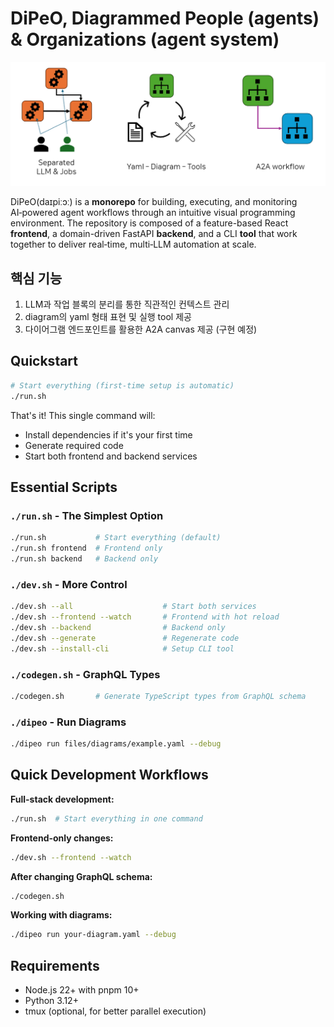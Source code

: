 # DiPeO, Diagrammed People (agents) & Organizations (agent system)
![image info](/image.png)

DiPeO(daɪpiːɔː) is a **monorepo** for building, executing, and monitoring AI‑powered agent workflows through an intuitive visual programming environment. The repository is composed of a feature-based React **frontend**, a domain-driven FastAPI **backend**, and a CLI **tool** that work together to deliver real‑time, multi‑LLM automation at scale.

## 핵심 기능

1. LLM과 작업 블록의 분리를 통한 직관적인 컨텍스트 관리
2. diagram의 yaml 형태 표현 및 실행 tool 제공
3. 다이어그램 엔드포인트를 활용한 A2A canvas 제공 (구현 예정)

## Quickstart


```bash
# Start everything (first-time setup is automatic)
./run.sh
```

That's it! This single command will:
- Install dependencies if it's your first time
- Generate required code
- Start both frontend and backend services

## Essential Scripts

### `./run.sh` - The Simplest Option
```bash
./run.sh           # Start everything (default)
./run.sh frontend  # Frontend only
./run.sh backend   # Backend only
```

### `./dev.sh` - More Control
```bash
./dev.sh --all                    # Start both services
./dev.sh --frontend --watch       # Frontend with hot reload
./dev.sh --backend                # Backend only
./dev.sh --generate               # Regenerate code
./dev.sh --install-cli            # Setup CLI tool
```

### `./codegen.sh` - GraphQL Types
```bash
./codegen.sh       # Generate TypeScript types from GraphQL schema
```

### `./dipeo` - Run Diagrams
```bash
./dipeo run files/diagrams/example.yaml --debug
```

## Quick Development Workflows

**Full-stack development:**
```bash
./run.sh  # Start everything in one command
```

**Frontend-only changes:**
```bash
./dev.sh --frontend --watch
```

**After changing GraphQL schema:**
```bash
./codegen.sh
```

**Working with diagrams:**
```bash
./dipeo run your-diagram.yaml --debug
```

## Requirements
- Node.js 22+ with pnpm 10+
- Python 3.12+
- tmux (optional, for better parallel execution)



